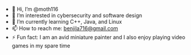 - 👋 Hi, I’m @moth116
- 👀 I’m interested in cybersecurity and software design
- 🌱 I’m currently learning C++, Java, and Linux
- 📫 How to reach me: benjila716@gmail.com
- ⚡ Fun fact: I am an avid miniature painter and I also enjoy
  playing video games in my spare time

<!---
moth116/moth116 is a ✨ special ✨ repository because its `README.md` (this file) appears on your GitHub profile.
You can click the Preview link to take a look at your changes.
--->
